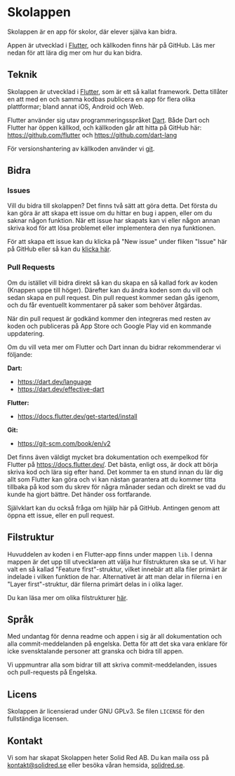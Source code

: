 # Skolappen

Skolappen är en app för skolor, där elever själva kan bidra.

Appen är utvecklad i [Flutter](https://flutter.dev/), och källkoden finns här på GitHub. Läs mer nedan för att lära dig
mer om hur du kan bidra.

## Teknik

Skolappen är utvecklad i [Flutter](https://flutter.dev/), som är ett så kallat framework. Detta tillåter en att med en
och samma kodbas publicera en app för flera olika plattformar; bland annat iOS, Android och Web.

Flutter använder sig utav programmeringsspråket [Dart](https://dart.dev/). Både Dart och Flutter har öppen källkod, och
källkoden går att hitta på GitHub här: https://github.com/flutter och https://github.com/dart-lang

För versionshantering av källkoden använder vi [git](https://git-scm.com/).

## Bidra

### Issues

Vill du bidra till skolappen? Det finns två sätt att göra detta. Det första du kan göra är att skapa ett issue om du
hittar en bug i appen, eller om du saknar någon funktion. När ett issue har skapats kan vi eller någon annan skriva kod
för att lösa problemet eller implementera den nya funktionen.

För att skapa ett issue kan du klicka på "New issue" under fliken "Issue" här på GitHub eller så kan du
[klicka här](https://github.com/solidredcompany/skolappen/issues/new).

### Pull Requests

Om du istället vill bidra direkt så kan du skapa en så kallad fork av koden (Knappen uppe till höger). Därefter kan du
ändra koden som du vill och sedan skapa en pull request. Din pull request kommer sedan gås igenom, och du får eventuellt
kommentarer på saker som behöver åtgärdas.

När din pull request är godkänd kommer den integreras med resten av koden och publiceras på App Store och Google Play
vid en kommande uppdatering.

Om du vill veta mer om Flutter och Dart innan du bidrar rekommenderar vi följande:

**Dart:**
* https://dart.dev/language
* https://dart.dev/effective-dart

**Flutter:**
* https://docs.flutter.dev/get-started/install

**Git:**
* https://git-scm.com/book/en/v2

Det finns även väldigt mycket bra dokumentation och exempelkod för Flutter på https://docs.flutter.dev/. Det bästa,
enligt oss, är dock att börja skriva kod och lära sig efter hand. Det kommer ta en stund innan du lär dig allt som
Flutter kan göra och vi kan nästan garantera att du kommer titta tillbaka på kod som du skrev för några månader sedan
och direkt se vad du kunde ha gjort bättre. Det händer oss fortfarande.

Självklart kan du också fråga om hjälp här på GitHub. Antingen genom att öppna ett issue, eller en pull request.

## Filstruktur

Huvuddelen av koden i en Flutter-app finns under mappen `lib`. I denna mappen är det upp till utvecklaren att välja hur
filstrukturen ska se ut. Vi har valt en så kallad "Feature first"-struktur, vilket innebär att alla filer primärt är
indelade i vilken funktion de har. Alternativet är att man delar in filerna i en "Layer first"-struktur, där filerna
primärt delas in i olika lager.

Du kan läsa mer om olika filstrukturer [här](https://codewithandrea.com/articles/flutter-project-structure/).

## Språk

Med undantag för denna readme och appen i sig är all dokumentation och alla commit-meddelanden på engelska. Detta för
att det ska vara enklare för icke svensktalande personer att granska och bidra till appen.

Vi uppmuntrar alla som bidrar till att skriva commit-meddelanden, issues och pull-requests på Engelska.

## Licens

Skolappen är licensierad under GNU GPLv3. Se filen `LICENSE` för den fullständiga licensen.

## Kontakt

Vi som har skapat Skolappen heter Solid Red AB. Du kan maila oss på [kontakt@solidred.se](mailto:kontakt@solidred.se)
eller besöka våran hemsida, [solidred.se](https://www.solidred.se).
